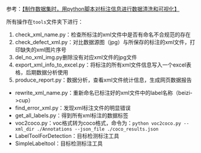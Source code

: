 参考：[【制作数据集时，用python脚本对标注信息进行数据清洗和可视化】](https://blog.csdn.net/Kefenggewu_/article/details/112383750)

所有操作在`tools`文件夹下进行：
1. check_xml_name.py：检查所标注的xml文件中是否有命名不合规范的存在
2. check_defect_xml.py：对比数据源图（jpg）与所保存的标注的xml文件，打印缺失的xml图片序号
3. del_no_xml_img.py删除没有对应xml文件的jpg文件
4. export_xml_info_to_excel.py：将标注的所有xml文件信息写入一个excel表格，后期数据分析使用
5. produce_report.py：数据分析，查看xml文件统计信息，生成网页数据报告

- rewrite_xml_name.py：重新命名已标注好的xml文件中的label名称（beizi->cup）
- find_error_xml.py：发现xml标注文件的明显错误
- get_all_labels.py：得到所有xml标注的数据标签
- voc2coco.py：voc格式转为coco格式，命令为：`python voc2coco.py --xml_dir ./Annotations --json_file ./coco_results.json`
- LabelToolForDetection：目标检测标注工具
- SimpleLabeltool：目标检测标注工具
